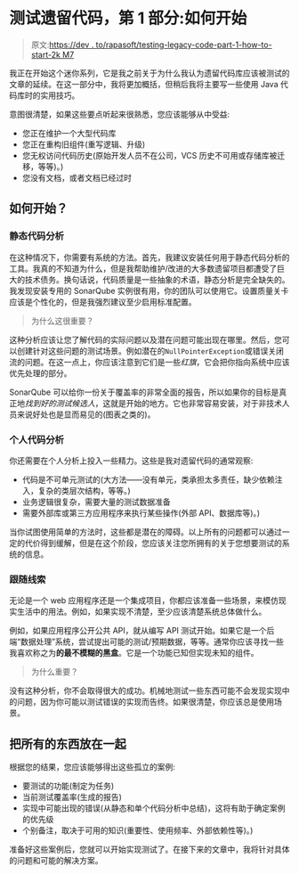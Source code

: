 # 测试遗留代码，第 1 部分:如何开始

> 原文:[https://dev . to/rapasoft/testing-legacy-code-part-1-how-to-start-2k M7](https://dev.to/rapasoft/testing-legacy-code-part-1-how-to-start-2km7)

我正在开始这个迷你系列，它是我之前关于为什么我认为遗留代码库应该被测试的文章的延续。在这一部分中，我将更加概括，但稍后我将主要写一些使用 Java 代码库时的实用技巧。

意图很清楚，如果这些要点听起来很熟悉，您应该能够从中受益:

*   您正在维护一个大型代码库
*   您正在重构旧组件(重写逻辑、升级)
*   您无权访问代码历史(原始开发人员不在公司，VCS 历史不可用或存储库被迁移，等等)。)
*   您没有文档，或者文档已经过时

## 如何开始？

### 静态代码分析

在这种情况下，你需要有系统的方法。首先，我建议安装任何用于静态代码分析的工具。我真的不知道为什么，但是我帮助维护/改进的大多数遗留项目都遭受了巨大的技术债务。换句话说，代码质量是一些抽象的术语，静态分析是完全缺失的。我发现安装专用的 SonarQube 实例很有用，你的团队可以使用它。设置质量关卡应该是个性化的，但是我强烈建议至少启用标准配置。

> 为什么这很重要？

这种分析应该让您了解代码的实际问题以及潜在问题可能出现在哪里。然后，您可以创建针对这些问题的测试场景。例如潜在的`NullPointerException`或错误关闭流的问题。在这一点上，你应该注意到它们是一些*红旗*，它会把你指向系统中应该优先处理的部分。

SonarQube 可以给你一份关于覆盖率的非常全面的报告，所以如果你的目标是真正地*找到好的测试候选人*，这就是开始的地方。它也非常容易安装，对于非技术人员来说好处也是显而易见的(图表之类的)。

### 个人代码分析

你还需要在个人分析上投入一些精力。这些是我对遗留代码的通常观察:

*   代码是不可单元测试的(大方法——没有单元，类承担太多责任，缺少依赖注入，复杂的类层次结构，等等。)
*   业务逻辑很复杂，需要大量的测试数据准备
*   需要外部库或第三方应用程序来执行某些操作(外部 API、数据库等)。)

当你试图使用简单的方法时，这些都是潜在的障碍。以上所有的问题都可以通过一定的代价得到缓解，但是在这个阶段，您应该关注您所拥有的关于您想要测试的系统的信息。

### 跟随线索

无论是一个 web 应用程序还是一个集成项目，你都应该准备一些场景，来模仿现实生活中的用法。例如，如果实现不清楚，至少应该清楚系统总体做什么。

例如，如果应用程序公开公共 API，就从编写 API 测试开始。如果它是一个后端“数据处理”系统，尝试提出可能的测试/预期数据，等等。通常你应该寻找一些我喜欢称之为**的最不模糊的黑盒**。它是一个功能已知但实现未知的组件。

> 为什么重要？

没有这种分析，你不会取得很大的成功。机械地测试一些东西可能不会发现实现中的问题，因为你可能以测试错误的实现而告终。如果很清楚，你应该总是使用场景。

## 把所有的东西放在一起

根据您的结果，您应该能够得出这些孤立的案例:

*   要测试的功能(制定为任务)
*   当前测试覆盖率(生成的报告)
*   实现中可能出现的错误(从静态和单个代码分析中总结)，这将有助于确定案例的优先级
*   个别备注，取决于可用的知识(重要性、使用频率、外部依赖性等)。)

准备好这些案例后，您就可以开始实现测试了。在接下来的文章中，我将针对具体的问题和可能的解决方案。